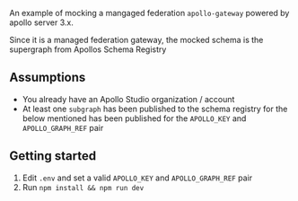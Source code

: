 An example of mocking a mangaged federation `apollo-gateway` powered by apollo server 3.x.  

Since it is a managed federation gateway, the mocked schema is the supergraph from Apollos Schema Registry

## Assumptions
* You already have an Apollo Studio organization / account
* At least one `subgraph` has been published to the schema registry for the below mentioned has been published for the `APOLLO_KEY` and `APOLLO_GRAPH_REF` pair

## Getting started
1. Edit `.env` and set a valid `APOLLO_KEY` and `APOLLO_GRAPH_REF` pair
2. Run `npm install && npm run dev`

